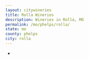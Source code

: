 ```yaml
---
layout: citywineries
title: Rolla Wineries
description: Wineries in Rolla, MO
permalink: /mo/phelps/rolla/
state: mo
county: phelps
city: rolla
---
```

-
